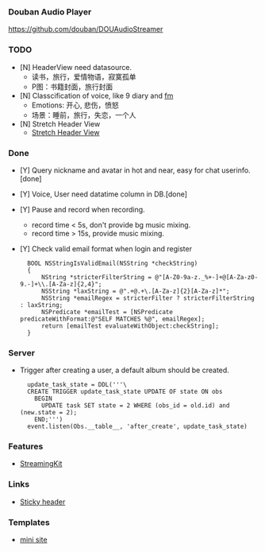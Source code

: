 ### Douban Audio Player
https://github.com/douban/DOUAudioStreamer


### TODO
- [N] HeaderView need datasource.
    - 读书，旅行，爱情物语，寂寞孤单
    - P图：书籍封面，旅行封面
- [N] Classcification of voice, like 9 diary and [fm](http://fm.xinli001.com/99388908)
    - Emotions: 开心, 悲伤，愤怒
    - 场景：睡前，旅行，失恋，一个人
- [N] Stretch Header View
    - [Stretch Header View](http://blog.matthewcheok.com/design-teardown-stretchy-headers/)

### Done
- [Y] Query nickname and avatar in hot and near, easy for chat userinfo.[done]
- [Y] Voice, User need datatime column in DB.[done]
- [Y] Pause and record when recording.
    - record time < 5s, don't provide bg music mixing.
    - record time > 15s, provide music mixing.
- [Y] Check valid email format when login and register

        BOOL NSStringIsValidEmail(NSString *checkString)  
        {  
            NString *stricterFilterString = @"[A-Z0-9a-z._%+-]+@[A-Za-z0-9.-]+\\.[A-Za-z]{2,4}";  
            NSString *laxString = @".+@.+\.[A-Za-z]{2}[A-Za-z]*";  
            NSString *emailRegex = stricterFilter ? stricterFilterString : laxString;  
            NSPredicate *emailTest = [NSPredicate predicateWithFormat:@"SELF MATCHES %@", emailRegex];  
            return [emailTest evaluateWithObject:checkString];  
        }



### Server
- Trigger after creating a user, a default album should be created.

        update_task_state = DDL('''\
        CREATE TRIGGER update_task_state UPDATE OF state ON obs
          BEGIN
            UPDATE task SET state = 2 WHERE (obs_id = old.id) and (new.state = 2);
          END;''')
        event.listen(Obs.__table__, 'after_create', update_task_state)
        
### Features
- [StreamingKit](https://github.com/tumtumtum/StreamingKit)

### Links
- [Sticky header](https://github.com/jamztang/CSStickyHeaderFlowLayout)
### Templates
- [mini site](http://minimalexhibit.com/)
